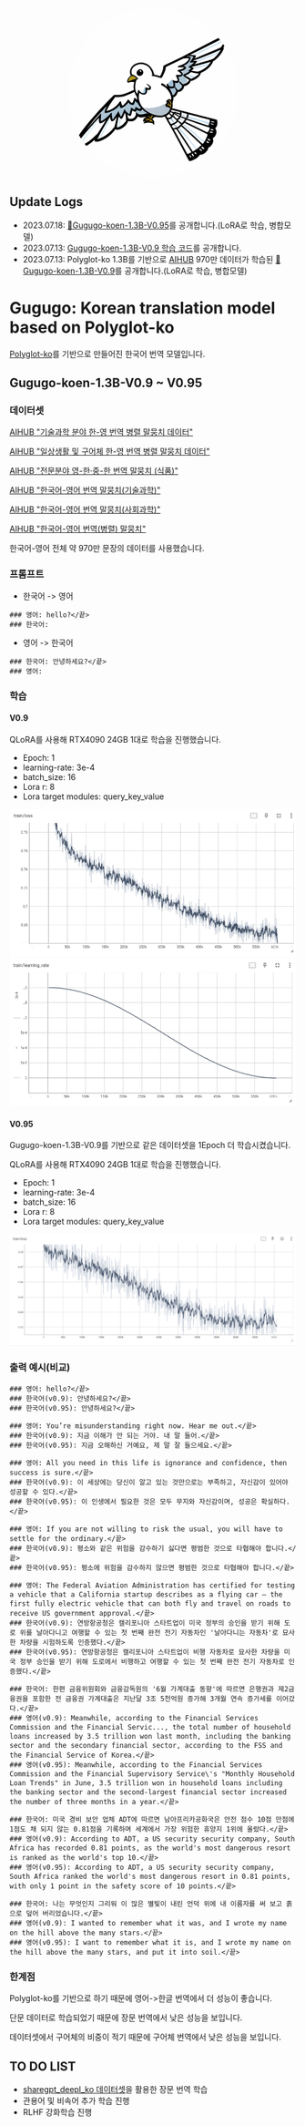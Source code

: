 <p align="center" width="100%">
<img src="assets/logo.png" alt="Gugugo logo" style="width: 300px; height:300px; display: block; margin: auto; border-radius: 50%;">
</p>

## Update Logs
- 2023.07.18: [🤗Gugugo-koen-1.3B-V0.95](https://huggingface.co/squarelike/Gugugo-koen-1.3B-V0.95)를 공개합니다.(LoRA로 학습, 병합모델)
- 2023.07.13: [Gugugo-koen-1.3B-V0.9 학습 코드](https://github.com/jwj7140/Gugugo/blob/main/GugugoTrain.ipynb)를 공개합니다.
- 2023.07.13: Polyglot-ko 1.3B를 기반으로 [AIHUB](https://aihub.or.kr/) 970만 데이터가 학습된 [🤗Gugugo-koen-1.3B-V0.9](https://huggingface.co/squarelike/Gugugo-koen-1.3B-V0.9)를 공개합니다.(LoRA로 학습, 병합모델)


# Gugugo: Korean translation model based on Polyglot-ko

[Polyglot-ko](https://huggingface.co/EleutherAI/polyglot-ko-1.3b)를 기반으로 만들어진 한국어 번역 모델입니다.

## Gugugo-koen-1.3B-V0.9 ~ V0.95

### 데이터셋

[AIHUB "기술과학 분야 한-영 번역 병렬 말뭉치 데이터"](https://aihub.or.kr/aihubdata/data/view.do?dataSetSn=71266)

[AIHUB "일상생활 및 구어체 한-영 번역 병렬 말뭉치 데이터"](https://aihub.or.kr/aihubdata/data/view.do?dataSetSn=71265)

[AIHUB "전문분야 영-한·중-한 번역 말뭉치 (식품)"](https://aihub.or.kr/aihubdata/data/view.do?dataSetSn=71262)

[AIHUB "한국어-영어 번역 말뭉치(기술과학)"](https://aihub.or.kr/aihubdata/data/view.do?dataSetSn=124)

[AIHUB "한국어-영어 번역 말뭉치(사회과학)"](https://aihub.or.kr/aihubdata/data/view.do?dataSetSn=125)

[AIHUB "한국어-영어 번역(병렬) 말뭉치"](https://aihub.or.kr/aihubdata/data/view.do?dataSetSn=126)


한국어-영어 전체 약 970만 문장의 데이터를 사용했습니다.

### 프롬프트

- 한국어 -> 영어
```
### 영어: hello?</끝>
### 한국어:
```

- 영어 -> 한국어
```
### 한국어: 안녕하세요?</끝>
### 영어:
```

### 학습

#### V0.9

QLoRA를 사용해 RTX4090 24GB 1대로 학습을 진행했습니다.
- Epoch: 1
- learning-rate: 3e-4
- batch_size: 16
- Lora r: 8
- Lora target modules: query_key_value

![Train Loss Graph](./assets/Gugugo-koen-1.3B-V0.9_loss.png)
![Learning Rate Graph](./assets/Gugugo-koen-1.3B-V0.9_learning_rate.png)

#### V0.95

Gugugo-koen-1.3B-V0.9를 기반으로 같은 데이터셋을 1Epoch 더 학습시켰습니다.

QLoRA를 사용해 RTX4090 24GB 1대로 학습을 진행했습니다.
- Epoch: 1
- learning-rate: 3e-4
- batch_size: 16
- Lora r: 8
- Lora target modules: query_key_value

![Train Loss Graph](./assets/Gugugo-koen-1.3B-V0.95_loss.png)



### 출력 예시(비교)

```
### 영어: hello?</끝>
### 한국어(v0.9): 안녕하세요?</끝>
### 한국어(v0.95): 안녕하세요?</끝>
```
```
### 영어: You’re misunderstanding right now. Hear me out.</끝>
### 한국어(v0.9): 지금 이해가 안 되는 거야. 내 말 들어.</끝>
### 한국어(v0.95): 지금 오해하신 거예요, 제 말 잘 들으세요.</끝>
```
```
### 영어: All you need in this life is ignorance and confidence, then success is sure.</끝>
### 한국어(v0.9): 이 세상에는 당신이 알고 있는 것만으로는 부족하고, 자신감이 있어야 성공할 수 있다.</끝>
### 한국어(v0.95): 이 인생에서 필요한 것은 모두 무지와 자신감이며, 성공은 확실하다.</끝>
```
```
### 영어: If you are not willing to risk the usual, you will have to settle for the ordinary.</끝>
### 한국어(v0.9): 평소와 같은 위험을 감수하기 싫다면 평범한 것으로 타협해야 합니다.</끝>
### 한국어(v0.95): 평소에 위험을 감수하지 않으면 평범한 것으로 타협해야 합니다.</끝>
```
```
### 영어: The Federal Aviation Administration has certified for testing a vehicle that a California startup describes as a flying car — the first fully electric vehicle that can both fly and travel on roads to receive US government approval.</끝>
### 한국어(v0.9): 연방항공청은 캘리포니아 스타트업이 미국 정부의 승인을 받기 위해 도로 위를 날아다니고 여행할 수 있는 첫 번째 완전 전기 자동차인 '날아다니는 자동차'로 묘사한 차량을 시험하도록 인증했다.</끝>
### 한국어(v0.95): 연방항공청은 캘리포니아 스타트업이 비행 자동차로 묘사한 차량을 미국 정부 승인을 받기 위해 도로에서 비행하고 여행할 수 있는 첫 번째 완전 전기 자동차로 인증했다.</끝>
```
```
### 한국어: 한편 금융위원회와 금융감독원의 '6월 가계대출 동향'에 따르면 은행권과 제2금융권을 포함한 전 금융권 가계대출은 지난달 3조 5천억원 증가해 3개월 연속 증가세를 이어갔다.</끝>
### 영어(v0.9): Meanwhile, according to the Financial Services Commission and the Financial Servic..., the total number of household loans increased by 3.5 trillion won last month, including the banking sector and the secondary financial sector, according to the FSS and the Financial Service of Korea.</끝>
### 영어(v0.95): Meanwhile, according to the Financial Services Commission and the Financial Supervisory Service\'s "Monthly Household Loan Trends" in June, 3.5 trillion won in household loans including the banking sector and the second-largest financial sector increased the number of three months in a year.</끝>
```
```
### 한국어: 미국 경비 보안 업체 ADT에 따르면 남아프리카공화국은 안전 점수 10점 만점에 1점도 채 되지 않는 0.81점을 기록하며 세계에서 가장 위험한 휴양지 1위에 올랐다.</끝>
### 영어(v0.9): According to ADT, a US security security company, South Africa has recorded 0.81 points, as the world's most dangerous resort is ranked as the world's top 10.</끝>
### 영어(v0.95): According to ADT, a US security security company, South Africa ranked the world's most dangerous resort in 0.81 points, with only 1 point in the safety score of 10 points.</끝>
```
```
### 한국어: 나는 무엇인지 그리워 이 많은 별빛이 내린 언덕 위에 내 이름자를 써 보고 흙으로 덮어 버리었습니다.</끝>
### 영어(v0.9): I wanted to remember what it was, and I wrote my name on the hill above the many stars.</끝>
### 영어(v0.95): I want to remember what it is, and I wrote my name on the hill above the many stars, and put it into soil.</끝>
```

### 한계점

Polyglot-ko를 기반으로 하기 때문에 영어->한글 번역에서 더 성능이 좋습니다.

단문 데이터로 학습되었기 때문에 장문 번역에서 낮은 성능을 보입니다.

데이터셋에서 구어체의 비중이 적기 때문에 구어체 번역에서 낮은 성능을 보입니다.

## TO DO LIST

- [sharegpt_deepl_ko 데이터셋](https://huggingface.co/datasets/junelee/sharegpt_deepl_ko)을 활용한 장문 번역 학습
- 관용어 및 비속어 추가 학습 진행
- RLHF 강화학습 진행
